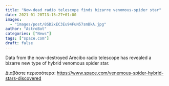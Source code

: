 ```yaml
---
title: "Now-dead radio telescope finds bizarre venomous-spider star"
date: 2021-01-20T13:15:27+01:00
images:
  - "images/post/8SD2xEC3Eu94FuN57smBkA.jpg"
author: "AstroBot"
categories: ["News"]
tags: ["space.com"]
draft: false
---
```


Data from the now-destroyed Arecibo radio telescope has revealed a bizarre new type of hybrid venomous spider star. 

Διαβάστε περισσότερα: https://www.space.com/venemous-spider-hybrid-stars-discovered
